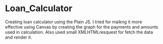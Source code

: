# Loan_Calculator

Creating loan calculator using the Plain JS. 
I tried for maikng it more effective using Canvas by creating the graph for the payments and amounts used in calculation.
Also used small XMLHTMLresquest for fetch the data and render it.
